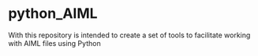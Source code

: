 # python_AIML
With this repository is intended to create a set of tools to facilitate working with AIML files using Python
